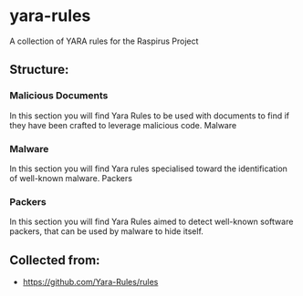# yara-rules
A collection of YARA rules for the Raspirus Project

## Structure:

### Malicious Documents
In this section you will find Yara Rules to be used with documents to find if they have been crafted to leverage malicious code.
Malware

### Malware
In this section you will find Yara rules specialised toward the identification of well-known malware.
Packers

### Packers
In this section you will find Yara Rules aimed to detect well-known software packers, that can be used by malware to hide itself.

## Collected from:
- https://github.com/Yara-Rules/rules
